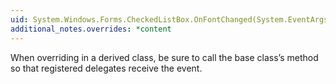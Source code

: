```yaml
---
uid: System.Windows.Forms.CheckedListBox.OnFontChanged(System.EventArgs)
additional_notes.overrides: *content
---
```


<p>When overriding <xref href="System.Windows.Forms.CheckedListBox.OnFontChanged(System.EventArgs)"></xref> in a derived class, be sure to call the base class’s <xref href="System.Windows.Forms.CheckedListBox.OnFontChanged(System.EventArgs)"></xref> method so that registered delegates receive the event.</p>


